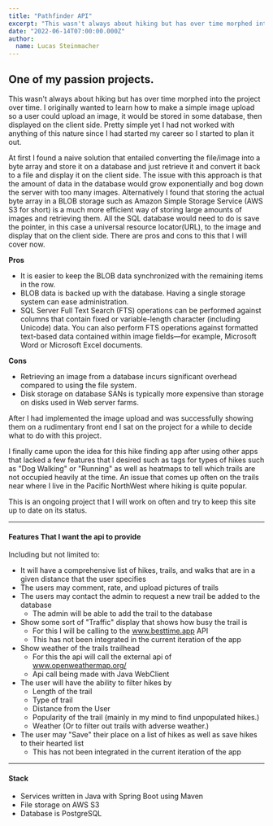 ```yaml
---
title: "Pathfinder API"
excerpt: "This wasn't always about hiking but has over time morphed into the project over time. I originally wanted to learn how to make a simple image upload so a user could upload an image, it would be stored in some database, then displayed on the client side. Pretty simple yet I had not worked with anything of this nature since I had started my career so I started to plan it out."
date: "2022-06-14T07:00:00.000Z"
author:
  name: Lucas Steinmacher
---
```


## One of my passion projects.


This wasn't always about hiking but has over time morphed into the project over time. I originally wanted to learn how to make a simple image upload so a user could upload an image, it would be stored in some database, then displayed on the client side. Pretty simple yet I had not worked with anything of this nature since I had started my career so I started to plan it out.

At first I found a naive solution that entailed converting the file/image into a byte array and store it on a database and just retrieve it and convert it back to a file and display it on the client side. The issue with this approach is that the amount of data in the database would grow exponentially and bog down the server with too many images. Alternatively I found that storing the actual byte array in a BLOB storage such as Amazon Simple Storage Service (AWS S3 for short) is a much more efficient way of storing large amounts of images and retrieving them. All the SQL database would need to do is save the pointer, in this case a universal resource locator(URL), to the image and display that on the client side. There are pros and cons to this that I will cover now.

**Pros**
- It is easier to keep the BLOB data synchronized with the remaining items in the row.
- BLOB data is backed up with the database. Having a single storage system can ease administration.
- SQL Server Full Text Search (FTS) operations can be performed against columns that contain fixed or variable-length character (including Unicode) data. You can also perform FTS operations against formatted text-based data contained within image fields—for example, Microsoft Word or Microsoft Excel documents.

**Cons**
- Retrieving an image from a database incurs significant overhead compared to using the file system.
- Disk storage on database SANs is typically more expensive than storage on disks used in Web server farms.

After I had implemented the image upload and was successfully showing them on a rudimentary front end I sat on the project for a while to decide what to do with this project.

I finally came upon the idea for this hike finding app after using other apps that lacked a few features that I desired such as tags for types of hikes such as "Dog Walking" or "Running" as well as heatmaps to tell which trails are not occupied heavily at the time.  An issue that comes up often on the trails near where I live in the Pacific NorthWest where hiking is quite popular.

 This is an ongoing project that I will work on often and try to keep this site up to date on its status.


---

#### Features That I want the api to provide
Including but not limited to:

- It will have a comprehensive list of hikes, trails, and walks that are in a given distance that the user specifies
- The users may comment, rate, and upload pictures of trails
- The users may contact the admin to request a new trail be added to the database
   - The admin will be able to add the trail to the database
- Show some sort of "Traffic" display that shows how busy the trail is
   - For this I will be calling to the www.besttime.app API
   - This has not been integrated in the current iteration of the app
- Show weather of the trails trailhead
   - For this the api will call the external api of www.openweathermap.org/
   - Api call being made with Java WebClient
- The user will have the ability to filter hikes by
   - Length of the trail
   - Type of trail
   - Distance from the User
   - Popularity of the trail (mainly in my mind to find unpopulated hikes.)
   - Weather (Or to filter out trails with adverse weather.)
- The user may "Save" their place on a list of hikes as well as save hikes to their hearted list
   - This has not been integrated in the current iteration of the app

---
#### Stack

- Services written in Java with Spring Boot using Maven
- File storage on AWS S3
- Database is PostgreSQL

